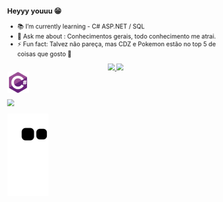 ### Heyyy youuu 😁

- 📚 I’m currently learning - C# ASP.NET / SQL 
- 💬 Ask me about : Conhecimentos gerais, todo conhecimento me atrai.
- ⚡ Fun fact: Talvez não pareça, mas CDZ e Pokemon estão no top 5 de coisas que gosto 🤣
<div align="center">
  <a href="https://github.com/Gvazarini">
  <img height="160em" src="https://github-readme-stats.vercel.app/api?username=Gvazarini&show_icons=true&theme=dark&include_all_commits=true&count_private=true"/>
  <img height="160em" src="https://github-readme-stats.vercel.app/api/top-langs/?username=Gvazarini&layout=compact&langs_count=7&theme=dark"/>
</div>
<img align="center" alt="Gvazarini" height="50" width="50" src="https://raw.githubusercontent.com/devicons/devicon/master/icons/csharp/csharp-original.svg"> 


<a href="https://www.linkedin.com/in/https://www.linkedin.com/in/https://www.linkedin.com/in/gabriel-vazarini//" target="_blank"><img src="https://img.shields.io/badge/-LinkedIn-%230077B5?style=for-the-badge&logo=linkedin&logoColor=white" target="_blank"></a> 
  
![Snake animation](https://github.com/Gvazarini/Gvazarini/blob/output/github-contribution-grid-snake.svg)
